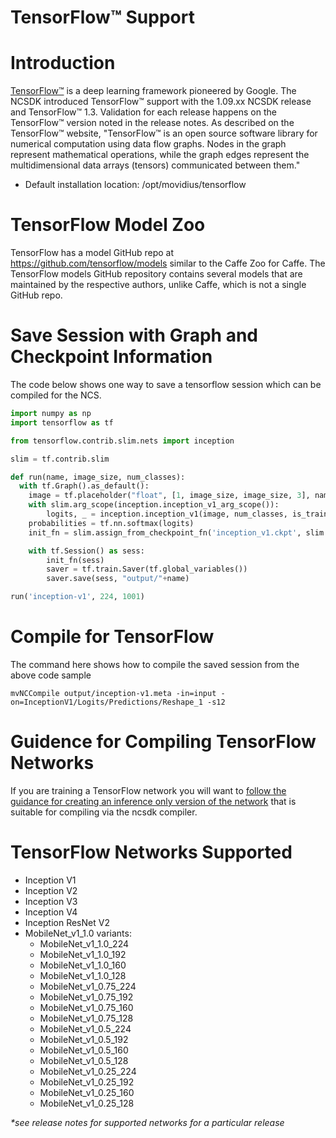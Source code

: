 # TensorFlow™ Support

# Introduction
[TensorFlow™](https://www.tensorflow.org/) is a deep learning framework pioneered by Google. The NCSDK introduced TensorFlow™ support with the 1.09.xx NCSDK release and TensorFlow™ 1.3. Validation for each release happens on the TensorFlow™ version noted in the release notes. As described on the TensorFlow™ website, "TensorFlow™ is an open source software library for numerical computation using data flow graphs. Nodes in the graph represent mathematical operations, while the graph edges represent the multidimensional data arrays (tensors) communicated between them."

* Default installation location: /opt/movidius/tensorflow

# TensorFlow Model Zoo
TensorFlow has a model GitHub repo at https://github.com/tensorflow/models similar to the Caffe Zoo for Caffe. The TensorFlow models GitHub repository contains several models that are maintained by the respective authors, unlike Caffe, which is not a single GitHub repo.

# Save Session with Graph and Checkpoint Information
The code below shows one way to save a tensorflow session which can be compiled for the NCS.
```python
import numpy as np
import tensorflow as tf

from tensorflow.contrib.slim.nets import inception

slim = tf.contrib.slim

def run(name, image_size, num_classes):
  with tf.Graph().as_default():
    image = tf.placeholder("float", [1, image_size, image_size, 3], name="input")
    with slim.arg_scope(inception.inception_v1_arg_scope()):
        logits, _ = inception.inception_v1(image, num_classes, is_training=False, spatial_squeeze=False)
    probabilities = tf.nn.softmax(logits)
    init_fn = slim.assign_from_checkpoint_fn('inception_v1.ckpt', slim.get_model_variables('InceptionV1'))

    with tf.Session() as sess:
        init_fn(sess)
        saver = tf.train.Saver(tf.global_variables())
        saver.save(sess, "output/"+name)

run('inception-v1', 224, 1001)
```
# Compile for TensorFlow
The command here shows how to compile the saved session from the above code sample
```
mvNCCompile output/inception-v1.meta -in=input -on=InceptionV1/Logits/Predictions/Reshape_1 -s12

```

# Guidence for Compiling TensorFlow Networks
If you are training a TensorFlow network you will want to [follow the guidance for creating an inference only version of the network](tf_compile_guidance.md) that is suitable for compiling via the ncsdk compiler.

# TensorFlow Networks Supported
* Inception V1
* Inception V2
* Inception V3
* Inception V4
* Inception ResNet V2
* MobileNet_v1_1.0 variants:
    * MobileNet_v1_1.0_224
    * MobileNet_v1_1.0_192
    * MobileNet_v1_1.0_160
    * MobileNet_v1_1.0_128
    * MobileNet_v1_0.75_224
    * MobileNet_v1_0.75_192
    * MobileNet_v1_0.75_160
    * MobileNet_v1_0.75_128
    * MobileNet_v1_0.5_224
    * MobileNet_v1_0.5_192
    * MobileNet_v1_0.5_160
    * MobileNet_v1_0.5_128
    * MobileNet_v1_0.25_224
    * MobileNet_v1_0.25_192
    * MobileNet_v1_0.25_160
    * MobileNet_v1_0.25_128
    
_*see release notes for supported networks for a particular release_


